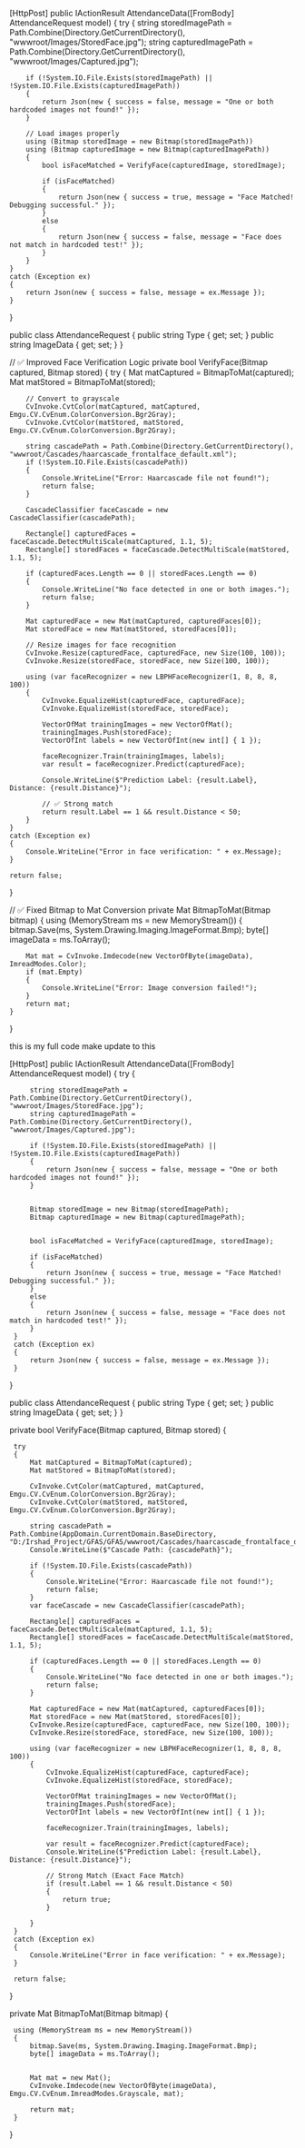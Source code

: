 [HttpPost]
public IActionResult AttendanceData([FromBody] AttendanceRequest model)
{
    try
    {
        string storedImagePath = Path.Combine(Directory.GetCurrentDirectory(), "wwwroot/Images/StoredFace.jpg");
        string capturedImagePath = Path.Combine(Directory.GetCurrentDirectory(), "wwwroot/Images/Captured.jpg");

        if (!System.IO.File.Exists(storedImagePath) || !System.IO.File.Exists(capturedImagePath))
        {
            return Json(new { success = false, message = "One or both hardcoded images not found!" });
        }

        // Load images properly
        using (Bitmap storedImage = new Bitmap(storedImagePath))
        using (Bitmap capturedImage = new Bitmap(capturedImagePath))
        {
            bool isFaceMatched = VerifyFace(capturedImage, storedImage);

            if (isFaceMatched)
            {
                return Json(new { success = true, message = "Face Matched! Debugging successful." });
            }
            else
            {
                return Json(new { success = false, message = "Face does not match in hardcoded test!" });
            }
        }
    }
    catch (Exception ex)
    {
        return Json(new { success = false, message = ex.Message });
    }
}

public class AttendanceRequest
{
    public string Type { get; set; }
    public string ImageData { get; set; }
}

// ✅ Improved Face Verification Logic
private bool VerifyFace(Bitmap captured, Bitmap stored)
{
    try
    {
        Mat matCaptured = BitmapToMat(captured);
        Mat matStored = BitmapToMat(stored);

        // Convert to grayscale
        CvInvoke.CvtColor(matCaptured, matCaptured, Emgu.CV.CvEnum.ColorConversion.Bgr2Gray);
        CvInvoke.CvtColor(matStored, matStored, Emgu.CV.CvEnum.ColorConversion.Bgr2Gray);

        string cascadePath = Path.Combine(Directory.GetCurrentDirectory(), "wwwroot/Cascades/haarcascade_frontalface_default.xml");
        if (!System.IO.File.Exists(cascadePath))
        {
            Console.WriteLine("Error: Haarcascade file not found!");
            return false;
        }

        CascadeClassifier faceCascade = new CascadeClassifier(cascadePath);

        Rectangle[] capturedFaces = faceCascade.DetectMultiScale(matCaptured, 1.1, 5);
        Rectangle[] storedFaces = faceCascade.DetectMultiScale(matStored, 1.1, 5);

        if (capturedFaces.Length == 0 || storedFaces.Length == 0)
        {
            Console.WriteLine("No face detected in one or both images.");
            return false;
        }

        Mat capturedFace = new Mat(matCaptured, capturedFaces[0]);
        Mat storedFace = new Mat(matStored, storedFaces[0]);

        // Resize images for face recognition
        CvInvoke.Resize(capturedFace, capturedFace, new Size(100, 100));
        CvInvoke.Resize(storedFace, storedFace, new Size(100, 100));

        using (var faceRecognizer = new LBPHFaceRecognizer(1, 8, 8, 8, 100))
        {
            CvInvoke.EqualizeHist(capturedFace, capturedFace);
            CvInvoke.EqualizeHist(storedFace, storedFace);

            VectorOfMat trainingImages = new VectorOfMat();
            trainingImages.Push(storedFace);
            VectorOfInt labels = new VectorOfInt(new int[] { 1 });

            faceRecognizer.Train(trainingImages, labels);
            var result = faceRecognizer.Predict(capturedFace);

            Console.WriteLine($"Prediction Label: {result.Label}, Distance: {result.Distance}");

            // ✅ Strong match
            return result.Label == 1 && result.Distance < 50;
        }
    }
    catch (Exception ex)
    {
        Console.WriteLine("Error in face verification: " + ex.Message);
    }

    return false;
}

// ✅ Fixed Bitmap to Mat Conversion
private Mat BitmapToMat(Bitmap bitmap)
{
    using (MemoryStream ms = new MemoryStream())
    {
        bitmap.Save(ms, System.Drawing.Imaging.ImageFormat.Bmp);
        byte[] imageData = ms.ToArray();

        Mat mat = CvInvoke.Imdecode(new VectorOfByte(imageData), ImreadModes.Color);
        if (mat.Empty)
        {
            Console.WriteLine("Error: Image conversion failed!");
        }
        return mat;
    }
}




this is my full code make update to this 

 [HttpPost]
 public IActionResult AttendanceData([FromBody] AttendanceRequest model)
 {
     try
     {
        
         string storedImagePath = Path.Combine(Directory.GetCurrentDirectory(), "wwwroot/Images/StoredFace.jpg");
         string capturedImagePath = Path.Combine(Directory.GetCurrentDirectory(), "wwwroot/Images/Captured.jpg");

         if (!System.IO.File.Exists(storedImagePath) || !System.IO.File.Exists(capturedImagePath))
         {
             return Json(new { success = false, message = "One or both hardcoded images not found!" });
         }

        
         Bitmap storedImage = new Bitmap(storedImagePath);
         Bitmap capturedImage = new Bitmap(capturedImagePath);

       
         bool isFaceMatched = VerifyFace(capturedImage, storedImage);

         if (isFaceMatched)
         {
             return Json(new { success = true, message = "Face Matched! Debugging successful." });
         }
         else
         {
             return Json(new { success = false, message = "Face does not match in hardcoded test!" });
         }
     }
     catch (Exception ex)
     {
         return Json(new { success = false, message = ex.Message });
     }
 }


 public class AttendanceRequest
 {
     public string Type { get; set; }
     public string ImageData { get; set; }
 }



 private bool VerifyFace(Bitmap captured, Bitmap stored)
 {
     

     try
     {
         Mat matCaptured = BitmapToMat(captured);
         Mat matStored = BitmapToMat(stored);

         CvInvoke.CvtColor(matCaptured, matCaptured, Emgu.CV.CvEnum.ColorConversion.Bgr2Gray);
         CvInvoke.CvtColor(matStored, matStored, Emgu.CV.CvEnum.ColorConversion.Bgr2Gray);

         string cascadePath = Path.Combine(AppDomain.CurrentDomain.BaseDirectory, "D:/Irshad_Project/GFAS/GFAS/wwwroot/Cascades/haarcascade_frontalface_default.xml");
         Console.WriteLine($"Cascade Path: {cascadePath}");

         if (!System.IO.File.Exists(cascadePath))
         {
             Console.WriteLine("Error: Haarcascade file not found!");
             return false;
         }
         var faceCascade = new CascadeClassifier(cascadePath);

         Rectangle[] capturedFaces = faceCascade.DetectMultiScale(matCaptured, 1.1, 5);
         Rectangle[] storedFaces = faceCascade.DetectMultiScale(matStored, 1.1, 5);

         if (capturedFaces.Length == 0 || storedFaces.Length == 0)
         {
             Console.WriteLine("No face detected in one or both images.");
             return false;
         }

         Mat capturedFace = new Mat(matCaptured, capturedFaces[0]);
         Mat storedFace = new Mat(matStored, storedFaces[0]);
         CvInvoke.Resize(capturedFace, capturedFace, new Size(100, 100));
         CvInvoke.Resize(storedFace, storedFace, new Size(100, 100));

         using (var faceRecognizer = new LBPHFaceRecognizer(1, 8, 8, 8, 100))
         {
             CvInvoke.EqualizeHist(capturedFace, capturedFace);
             CvInvoke.EqualizeHist(storedFace, storedFace);

             VectorOfMat trainingImages = new VectorOfMat();
             trainingImages.Push(storedFace);
             VectorOfInt labels = new VectorOfInt(new int[] { 1 });

             faceRecognizer.Train(trainingImages, labels);

             var result = faceRecognizer.Predict(capturedFace);
             Console.WriteLine($"Prediction Label: {result.Label}, Distance: {result.Distance}");

             // Strong Match (Exact Face Match)
             if (result.Label == 1 && result.Distance < 50)
             {
                 return true;
             }
             
         }
     }
     catch (Exception ex)
     {
         Console.WriteLine("Error in face verification: " + ex.Message);
     }

     return false;
 }



 private Mat BitmapToMat(Bitmap bitmap)
 {
    
     using (MemoryStream ms = new MemoryStream())
     {
         bitmap.Save(ms, System.Drawing.Imaging.ImageFormat.Bmp);
         byte[] imageData = ms.ToArray();

        
         Mat mat = new Mat();
         CvInvoke.Imdecode(new VectorOfByte(imageData), Emgu.CV.CvEnum.ImreadModes.Grayscale, mat);

         return mat;
     }
 }
